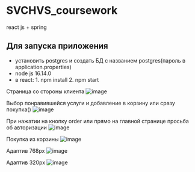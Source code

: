 # SVCHVS_coursework
react js + spring

## Для запуска приложения
- установить postgres и создать БД с названием postgres(пароль в application.properties)
- node js 16.14.0
- в react: 1. npm install 2. npm start

Страница со стороны клиента
![image](https://user-images.githubusercontent.com/53149697/209944032-8ca00f17-3e29-48ce-be29-ab862bc1ef5b.png)

Выбор понравившейся услуги и добавление в корзину или сразу покупка()
![image](https://user-images.githubusercontent.com/53149697/209944242-e35a2b3f-f4dc-4e5f-876a-910cdec62847.png)

При нажатии на кнопку order или прямо на главной странице просьба об авторизации
![image](https://user-images.githubusercontent.com/53149697/209944438-0d4ac2ac-b43b-457a-b804-369cf5157e5f.png)

Покупка из корзины 
![image](https://user-images.githubusercontent.com/53149697/209944861-fbd7aa07-f19f-43aa-93c4-77b1c5745c85.png)

Адаптив 768px
![image](https://user-images.githubusercontent.com/53149697/209946530-38f5d761-ceb1-40e1-bb22-f37ee63f2cc3.png)

Адаптив 320px
![image](https://user-images.githubusercontent.com/53149697/209946562-1addaa55-7559-4cc7-8cac-b765bd2b78c4.png)

